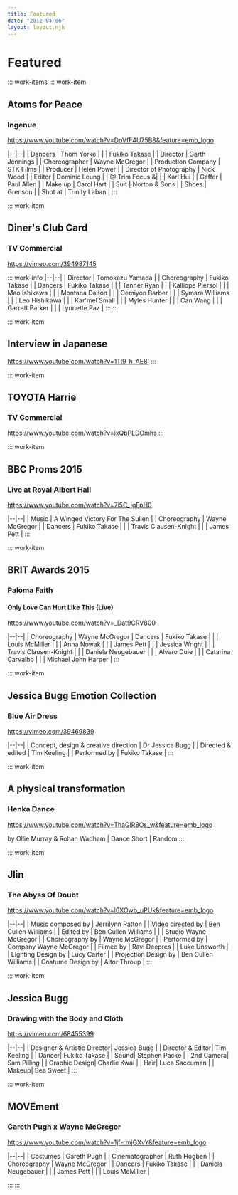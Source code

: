 ```yaml
---
title: Featured
date: "2012-04-06"
layout: layout.njk
---
```

# Featured

::: work-items
::: work-item
## Atoms for Peace
### Ingenue

https://www.youtube.com/watch?v=DpVfF4U75B8&feature=emb_logo

|--|--|
| Dancers | Thom Yorke |
| | Fukiko Takase |
| Director | Garth Jennings |
| Choreographer | Wayne McGregor |
| Production Company | STK Films |
| Producer | Helen Power |
| Director of Photography | Nick Wood |
| Editor | Dominic Leung
| | @ Trim Focus &|
| | Karl Hui |
| Gaffer | Paul Allen |
| Make up | Carol Hart |
| Suit  | Norton & Sons |
| Shoes  | Grenson |
| Shot at | Trinity Laban |
:::

::: work-item
## Diner's Club Card
### TV Commercial

https://vimeo.com/394987145

::: work-info
|--|--|
| Director | Tomokazu Yamada |
| Choreography | Fukiko Takase |
| Dancers | Fukiko Takase |
|  | Tanner Ryan |
|  | Kalliope Piersol |
|  | Mao Ishikawa |
|  | Montana Dalton |
|  | Cemiyon Barber |
|  | Symara Williams |
|  | Leo Hishikawa |
|  | Kar'mel Small |
|  | Myles Hunter |
|  | Can Wang |
|  | Garrett Parker |
|  | Lynnette Paz |
:::
:::

::: work-item
## Interview in Japanese

https://www.youtube.com/watch?v=1TI9_h_AE8I
:::

::: work-item
## TOYOTA Harrie
### TV Commercial

https://www.youtube.com/watch?v=ixQbPLDOmhs
:::

::: work-item
## BBC Proms 2015
### Live at Royal Albert Hall

https://www.youtube.com/watch?v=7i5C_jqFpH0

|--|--|
| Music | A Winged Victory For The Sullen |
| Choreography | Wayne McGregor |
| Dancers | Fukiko Takase |
|  | Travis Clausen-Knight |
|  | James Pett |
:::

::: work-item
## BRIT Awards 2015
### Paloma Faith
#### Only Love Can Hurt Like This (Live)

https://www.youtube.com/watch?v=_Dat9CRV800

|--|--|
| Choreography | Wayne McGregor
| Dancers | Fukiko Takase |
| | Louis McMiller |
| | Anna Nowak |
| | James Pett |
| | Jessica Wright |
| | Travis Clausen-Knight |
| | Daniela Neugebauer |
| | Alvaro Dule |
| | Catarina Carvalho |
| | Michael John Harper |
:::

::: work-item
## Jessica Bugg Emotion Collection
### Blue Air Dress

https://vimeo.com/39469839

|--|--|
| Concept, design & creative direction | Dr Jessica Bugg |
| Directed & edited | Tim Keeling |
| Performed by | Fukiko Takase |
:::

::: work-item
## A physical transformation
### Henka Dance

https://www.youtube.com/watch?v=ThaGlR8Os_w&feature=emb_logo

by Ollie Murray & Rohan Wadham | Dance Short | Random
:::

::: work-item
## Jlin
### The Abyss Of Doubt

https://www.youtube.com/watch?v=l6XOwb_uPUk&feature=emb_logo

|--|--|
| Music composed by | Jerrilynn Patton |
| Video directed by | Ben Cullen Williams |
| Edited by | Ben Cullen Williams |
| | Studio Wayne McGregor |
| Choreography by | Wayne McGregor |
| Performed by | Company Wayne McGregor |
| Filmed by | Ravi Deepres
| | Luke Unsworth |
| Lighting Design by | Lucy Carter |
| Projection Design by | Ben Cullen Williams |
| Costume Design by | Aitor Throup |
:::

::: work-item
## Jessica Bugg
### Drawing with the Body and Cloth

https://vimeo.com/68455399

|--|--|
| Designer & Artistic Director| Jessica Bugg |
| Director & Editor| Tim Keeling |
| Dancer| Fukiko Takase |
| Sound| Stephen Packe |
| 2nd Camera| Sam Pilling |
| Graphic Design| Charlie Kwai |
| Hair| Luca Saccuman |
| Makeup| Bea Sweet |
:::

::: work-item
## MOVEment
### Gareth Pugh x Wayne McGregor

https://www.youtube.com/watch?v=1jf-rmjGXvY&feature=emb_logo

|--|--|
| Costumes | Gareth Pugh |
| Cinematographer | Ruth Hogben |
| Choreography | Wayne McGregor |
| Dancers | Fukiko Takase |
|  | Daniela Neugebauer |
|  | James Pett |
|  | Louis McMiller |

:::
:::
